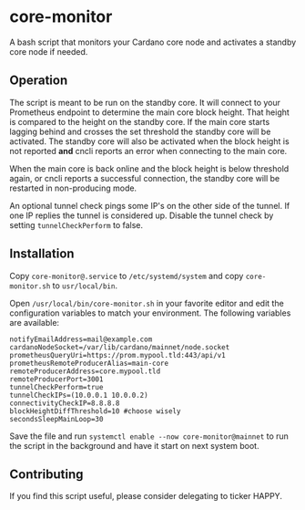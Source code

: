 # core-monitor

A bash script that monitors your Cardano core node and activates a standby core node if needed.

## Operation

The script is meant to be run on the standby core. It will connect to your Prometheus endpoint to determine the main core block height. That height is compared to the height on the standby core. If the main core starts lagging behind and crosses the set threshold the standby core will be activated. The standby core will also be activated when the block height is not reported **and** cncli reports an error when connecting to the main core.

When the main core is back online and the block height is below threshold again, or cncli reports a successful connection, the standby core will be restarted in non-producing mode.

An optional tunnel check pings some IP's on the other side of the tunnel. If one IP replies the tunnel is considered up. Disable the tunnel check by setting `tunnelCheckPerform` to false.

## Installation

Copy `core-monitor@.service` to `/etc/systemd/system` and copy `core-monitor.sh` to `usr/local/bin`.

Open `/usr/local/bin/core-monitor.sh` in your favorite editor and edit the configuration variables to match your environment. The following variables are available:
```
notifyEmailAddress=mail@example.com
cardanoNodeSocket=/var/lib/cardano/mainnet/node.socket
prometheusQueryUri=https://prom.mypool.tld:443/api/v1
prometheusRemoteProducerAlias=main-core
remoteProducerAddress=core.mypool.tld
remoteProducerPort=3001
tunnelCheckPerform=true
tunnelCheckIPs=(10.0.0.1 10.0.0.2)
connectivityCheckIP=8.8.8.8
blockHeightDiffThreshold=10 #choose wisely
secondsSleepMainLoop=30
```

Save the file and run `systemctl enable --now core-monitor@mainnet` to run the script in the background and have it start on next system boot.

## Contributing

If you find this script useful, please consider delegating to ticker HAPPY.
